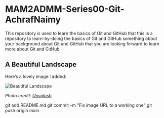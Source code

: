 # MAM2ADMM-Series00-Git-AchrafNaimy
This repository is used to learn the basics of Git and GitHub
that this is a repository to learn-by-doing the basics of Git and GitHub
something about your background about Git and GitHub
that you are looking forward to learn more about Git and GitHub
## A Beautiful Landscape

Here’s a lovely image I added:

![Beautiful Landscape](https://images.unsplash.com/photo-1501785888041-af3ef285b470)

*Photo credit: [Unsplash](https://unsplash.com/photos/VowIFDxogG4)*

git add README.md
git commit -m "Fix image URL to a working one"
git push origin main